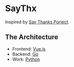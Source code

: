 # SayThx

Inspired by [Say Thanks Porject](https://github.com/kennethreitz/saythanks.io).

## The Architecture

* Frontend: [Vue.js](https://vuejs.org)
* Backend: [Go](https://golang.org)
* Work: [Python](http://python.org)
